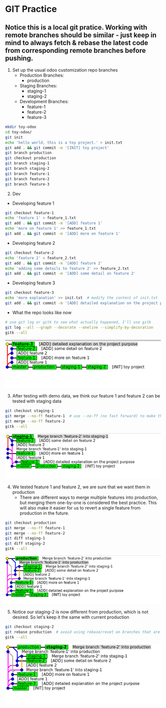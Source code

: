 # GIT Practice

## Notice this is a local git pratice. Working with remote branches should be similar - just keep in mind to always fetch & rebase the latest code from corresponding remote branches before pushing.

1. Set up the usual odoo customization repo branches
    * Production Branches:
        - production
    * Staging Branches:
        - staging-1
        - staging-2
    * Development Branches:
        - feature-1
        - feature-2
        - feature-3

```bash
mkdir toy-odoo
cd toy-odoo/
git init
echo 'hello world, this is a toy project.' > init.txt
git add . && git commit -m '[INIT] toy project'
git branch production
git checkout production
git branch staging-1
git branch staging-2
git branch feature-1
git branch feature-2
git branch feature-3
```

2. Dev
* Developing feature 1
```sh
git checkout feature-1
echo 'feature 1' > feature_1.txt
git add . && git commit -m '[ADD] feature 1'
echo 'more on feature 1' >> feature_1.txt
git add . && git commit -m '[ADD] more on feature 1'
```
* Developing feature 2
```sh
git checkout feature-2
echo 'feature 2' > feature_2.txt
git add . && git commit -m '[ADD] feature 2'
echo 'adding some details to feature 2' >> feature_2.txt
git add . && git commit -m '[ADD] some detail on feature 2'
```
* Developing feature 3
```sh
git checkout feature-3
echo 'more explanation' >> init.txt  # modify the content of init.txt
git add . && git commit -m '[ADD] detailed explanation on the project purpose'
```

* What the repo looks like now
```sh
# use git log or gitk to see what actually happened, I'll use gitk 
git log --all --graph --decorate --oneline --simplify-by-decoration
gitk --all
```
![Alt text](img/git_setup.png)

3. After testing with demo data, we think our feature 1 and feature 2 can be tested with staging data
```sh
git checkout staging-1
git merge --no-ff feature-1  # use --no-ff (no fast forward) to make the log/graph look more sensible, better for record keeping
git merge --no-ff feature-2
gitk --all
```
![Alt text](img/staging-1-f1-f2.png)

4. We tested feature 1 and feature 2, we are sure that we want them in production
    * There are different ways to merge multiple features into production, but merging them one-by-one is considered the best practice. This will also make it easier for us to revert a single feature from production in the future.

```sh
git checkout production
git merge --no-ff feature-1
git merge --no-ff feature-2
git diff staging-1
git diff staging-2
gitk --all
```
![Alt text](img/deploy-f1-f2.png)

5. Notice our staging-2 is now different from production, which is not desired. So let's keep it the same with current production
```sh
git checkout staging-2
git rebase production  # avoid using rebase/reset on branches that are not personal as much as possible, since they don't leave a trace. 
gitk --all
```
![Alt text](img/rebase-staging-2.png)
